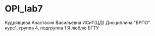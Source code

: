 # OPI_lab7
Кудрявцева
Анастасия
Васильевна
ИСиТ(ЦД)
Дисциплина "ВРПО"
курс1, группа 4, подгруппа 1
Я люблю БГТУ
